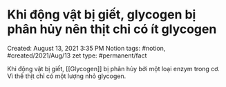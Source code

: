 # Khi động vật bị giết, glycogen bị phân hủy nên thịt chỉ có ít glycogen

Created: August 13, 2021 3:35 PM
Notion tags: #notion, #created/2021/Aug/13
zet type: #permanent/fact

Khi động vật bị giết, [[Glycogen]] bị phân hủy bởi một loại enzym trong cơ. Vì thế thịt chỉ có một lượng nhỏ glycogen.